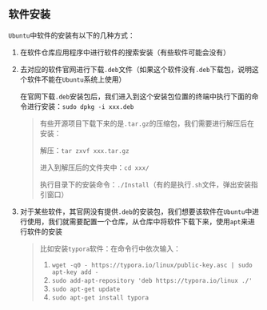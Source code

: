 ## 软件安装

`Ubuntu`中软件的安装有以下的几种方式：

1. 在软件仓库应用程序中进行软件的搜索安装（有些软件可能会没有）

2. 去对应的软件官网进行下载`.deb`文件（如果这个软件没有`.deb`下载包，说明这个软件不能在`Ubuntu`系统上使用）

   在官网下载`.deb`安装包后，我们进入到这个安装包位置的终端中执行下面的命令进行安装：`sudo dpkg -i xxx.deb`

   > 有些开源项目下载下来的是`.tar.gz`的压缩包，我们需要进行解压后在安装：
   >
   > 解压：`tar zxvf xxx.tar.gz`
   >
   > 进入到解压后的文件夹中：`cd xxx/`
   >
   > 执行目录下的安装命令：`./Install`（有的是执行`.sh`文件，弹出安装指引窗口）

3. 对于某些软件，其官网没有提供`.deb`的安装包，我们想要该软件在`Ubuntu`中进行使用，我们就需要配置一个仓库，从仓库中将软件下载下来，使用`apt`来进行软件的安装

   > 比如安装`typora`软件：在命令行中依次输入：
   >
   > 1. `wget -q0 - https://typora.io/linux/public-key.asc | sudo apt-key add -`
   > 2. `sudo add-apt-repository 'deb https://typora.io/linux ./'`
   > 3. `sudo apt-get update`
   > 4. `sudo apt-get install typora`